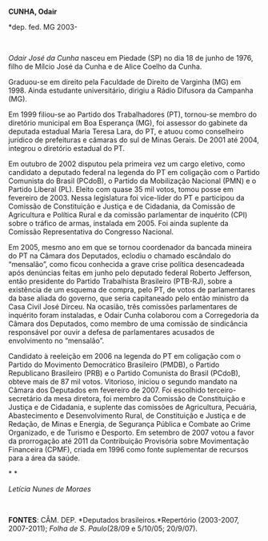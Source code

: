 **CUNHA, Odair**

\*dep. fed. MG 2003-

 

*Odair José da Cunha* nasceu em Piedade (SP) no dia 18 de junho de 1976,
filho de Mílcio José da Cunha e de Alice Coelho da Cunha.

Graduou-se em direito pela Faculdade de Direito de Varginha (MG) em
1998. Ainda estudante universitário, dirigiu a Rádio Difusora da
Campanha (MG).

Em 1999 filiou-se ao Partido dos Trabalhadores (PT), tornou-se membro do
diretório municipal em Boa Esperança (MG), foi assessor do gabinete da
deputada estadual Maria Teresa Lara, do PT, e atuou como conselheiro
jurídico de prefeituras e câmaras do sul de Minas Gerais. De 2001 até
2004, integrou o diretório estadual do PT.

Em outubro de 2002 disputou pela primeira vez um cargo eletivo, como
candidato a deputado federal na legenda do PT em coligação com o Partido
Comunista do Brasil (PCdoB), o Partido da Mobilização Nacional (PMN) e o
Partido Liberal (PL). Eleito com quase 35 mil votos, tomou posse em
fevereiro de 2003. Nessa legislatura foi vice-líder do PT e participou
da Comissão de Constituição e Justiça e de Cidadania, da Comissão de
Agricultura e Política Rural e da comissão parlamentar de inquérito
(CPI) sobre o tráfico de armas, instalada em 2005. Foi ainda suplente da
Comissão Representativa do Congresso Nacional.

Em 2005, mesmo ano em que se tornou coordenador da bancada mineira do PT
na Câmara dos Deputados, eclodiu o chamado escândalo do “mensalão”, como
ficou conhecida a grave crise política desencadeada após denúncias
feitas em junho pelo deputado federal Roberto Jefferson, então
presidente do Partido Trabalhista Brasileiro (PTB-RJ), sobre a
existência de um esquema de compra, pelo PT, de votos de parlamentares
da base aliada do governo, que seria capitaneado pelo então ministro da
Casa Civil José Dirceu. Na ocasião, três comissões parlamentares de
inquérito foram instaladas, e Odair Cunha colaborou com a Corregedoria
da Câmara dos Deputados, como membro de uma comissão de sindicância
responsável por ouvir a defesa de parlamentares acusados de envolvimento
no “mensalão”.

Candidato à reeleição em 2006 na legenda do PT em coligação com o
Partido do Movimento Democrático Brasileiro (PMDB), o Partido
Republicano Brasileiro (PRB) e o Partido Comunista do Brasil (PCdoB),
obteve mais de 87 mil votos. Vitorioso, iniciou o segundo mandato na
Câmara dos Deputados em fevereiro de 2007. Foi escolhido
terceiro-secretário da mesa diretora, foi membro da Comissão de
Constituição e Justiça e de Cidadania, e suplente das comissões de
Agricultura, Pecuária, Abastecimento e Desenvolvimento Rural, de
Constituição e Justiça e de Redação, de Minas e Energia, de Segurança
Pública e Combate ao Crime Organizado, e de Turismo e Desporto. Em
setembro de 2007 votou a favor da prorrogação até 2011 da Contribuição
Provisória sobre Movimentação Financeira (CPMF), criada em 1996 como
fonte suplementar de recursos para a área da saúde.

* *

*Letícia Nunes de Moraes*

 

**FONTES**: CÂM. DEP. *Deputados brasileiros.*Repertório (2003-2007,
2007-2011); *Folha de S. Paulo*(28/09 e 5/10/05; 20/9/07).

 

 
